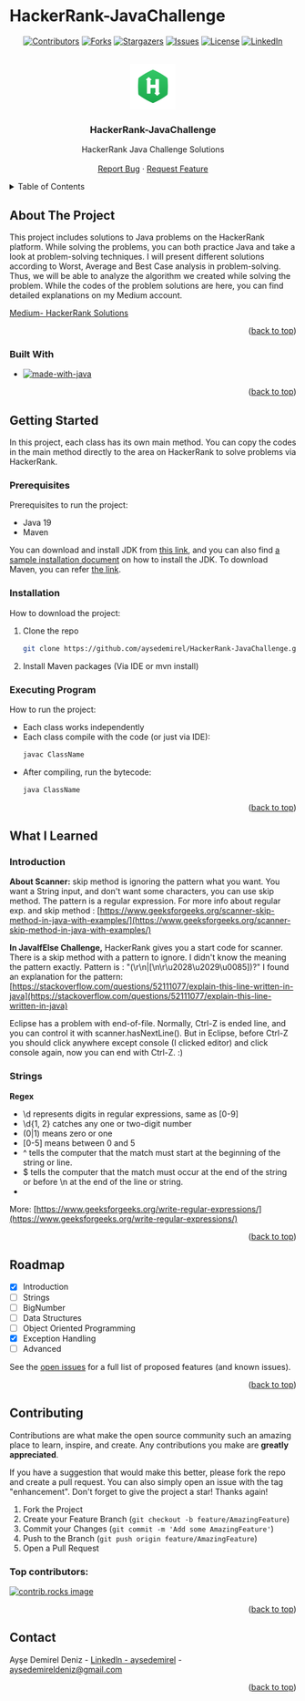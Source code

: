 # HackerRank-JavaChallenge

<a id="readme-top"></a>

<!-- PROJECT SHIELDS -->
<div align="center">

[![Contributors][contributors-shield]][contributors-url]
[![Forks][forks-shield]][forks-url]
[![Stargazers][stars-shield]][stars-url]
[![Issues][issues-shield]][issues-url]
[![License][license-shield]][license-url]
[![LinkedIn][linkedin-shield]][linkedin-url]

</div>

<!-- PROJECT LOGO/TITLE -->
<br />
<div align="center">
  <a href="https://github.com/aysedemirel/HackerRank-JavaChallenge">
    <img src="images/logo.png" alt="Logo" width="80" height="80">
  </a>

<h3 align="center">HackerRank-JavaChallenge</h3>
  <p align="center">
    HackerRank Java Challenge Solutions
    <br />
    <br />
    <a href="https://github.com/aysedemirel/HackerRank-JavaChallenge/issues/new?labels=bug&template=bug-report---.md">Report Bug</a>
    ·
    <a href="https://github.com/aysedemirel/HackerRank-JavaChallenge/issues/new?labels=enhancement&template=feature-request---.md">Request Feature</a>
  </p>
</div>

<!-- TABLE OF CONTENTS -->
<details>
  <summary>Table of Contents</summary>
  <ol>
    <li>
      <a href="#about-the-project">About The Project</a>
      <ul>
        <li><a href="#built-with">Built With</a></li>
      </ul>
    </li>
    <li>
      <a href="#getting-started">Getting Started</a>
      <ul>
        <li><a href="#prerequisites">Prerequisites</a></li>
        <li><a href="#installation">Installation</a></li>
        <li><a href="#executing-program">Executing Program</a></li>
      </ul>
    </li>
    <li><a href="#what-i-learned">What I learned</a></li>
    <li><a href="#roadmap">Roadmap</a></li>
    <li><a href="#contributing">Contributing</a></li>
    <li><a href="#contact">Contact</a></li>
  </ol>
</details>

<!-- ABOUT THE PROJECT -->

## About The Project

This project includes solutions to Java problems on the HackerRank platform.
While solving the problems, you can both practice Java and take a look at problem-solving
techniques.
I will present different solutions according to Worst, Average and Best Case analysis in
problem-solving.
Thus, we will be able to analyze the algorithm we created while solving the problem.
While the codes of the problem solutions are here, you can find detailed explanations on my Medium
account.

[Medium- HackerRank Solutions](https://aysedemirel.medium.com/hackerrank-java-challenge-0bce4a52707a)

<p align="right">(<a href="#readme-top">back to top</a>)</p>

### Built With

- [![made-with-java][Java-shield]][Java-url]

<p align="right">(<a href="#readme-top">back to top</a>)</p>

<!-- GETTING STARTED -->

## Getting Started

In this project, each class has its own main method.
You can copy the codes in the main method directly to the area on HackerRank to solve problems via
HackerRank.

### Prerequisites

Prerequisites to run the project:

- Java 19
- Maven

You can download and install JDK
from [this link](https://www.oracle.com/java/technologies/downloads/?er=221886),
and you can also
find [a sample installation document](https://medium.com/@aysedemirel/jdk-15-kurulumu-c02680d7d9ea)
on how to install the JDK.
To download Maven, you can refer [the link](https://maven.apache.org/download.cgi).

### Installation

How to download the project:

1. Clone the repo
   ```sh
   git clone https://github.com/aysedemirel/HackerRank-JavaChallenge.git
   ```
2. Install Maven packages (Via IDE or mvn install)

### Executing Program

How to run the project:

- Each class works independently
- Each class compile with the code (or just via IDE):
   ```sh
   javac ClassName
   ```
- After compiling, run the bytecode:
   ```sh
   java ClassName
   ```

<p align="right">(<a href="#readme-top">back to top</a>)</p>

<!-- ROADMAP -->

## What I Learned

### Introduction

**About Scanner:** skip method is ignoring the pattern what you want. You want a String input, and
don't want some characters, you can use skip method.
The pattern is a regular expression. For more info about regular exp. and skip
method : [https://www.geeksforgeeks.org/scanner-skip-method-in-java-with-examples/](https://www.geeksforgeeks.org/scanner-skip-method-in-java-with-examples/)

**In JavaIfElse Challenge,** HackerRank gives you a start code for scanner. There is a skip method
with a pattern to ignore. I didn't know the meaning the pattern exactly.
Pattern is : "(\r\n|[\n\r\u2028\u2029\u0085])?"
I found an explanation for the
pattern: [https://stackoverflow.com/questions/52111077/explain-this-line-written-in-java](https://stackoverflow.com/questions/52111077/explain-this-line-written-in-java)

Eclipse has a problem with end-of-file. Normally, Ctrl-Z is ended line, and you can control it with
scanner.hasNextLine().
But in Eclipse, before Ctrl-Z you should click anywhere except console (I clicked editor) and click
console again, now you can end with Ctrl-Z. :)

### Strings

**Regex**

- \d represents digits in regular expressions, same as [0-9]
- \d{1, 2} catches any one or two-digit number
- (0|1) means zero or one
- [0-5] means between 0 and 5
- ^ tells the computer that the match must start at the beginning of the string or line.
- $ tells the computer that the match must occur at the end of the string or before \n at the end of
  the line or string.
-
More: [https://www.geeksforgeeks.org/write-regular-expressions/](https://www.geeksforgeeks.org/write-regular-expressions/)

<p align="right">(<a href="#readme-top">back to top</a>)</p>

## Roadmap

- [x] Introduction
- [ ] Strings
- [ ] BigNumber
- [ ] Data Structures
- [ ] Object Oriented Programming
- [x] Exception Handling
- [ ] Advanced

See the [open issues](https://github.com/aysedemirel/HackerRank-JavaChallenge/issues) for a full
list of proposed features (and known issues).

<p align="right">(<a href="#readme-top">back to top</a>)</p>

<!-- CONTRIBUTING -->

## Contributing

Contributions are what make the open source community such an amazing place to learn, inspire, and
create. Any contributions you make are **greatly appreciated**.

If you have a suggestion that would make this better, please fork the repo and create a pull
request. You can also simply open an issue with the tag "enhancement".
Don't forget to give the project a star! Thanks again!

1. Fork the Project
2. Create your Feature Branch (`git checkout -b feature/AmazingFeature`)
3. Commit your Changes (`git commit -m 'Add some AmazingFeature'`)
4. Push to the Branch (`git push origin feature/AmazingFeature`)
5. Open a Pull Request

### Top contributors:

<a href="https://github.com/aysedemirel/HackerRank-JavaChallenge/graphs/contributors">
  <img src="https://contrib.rocks/image?repo=aysedemirel/HackerRank-JavaChallenge" alt="contrib.rocks image" />
</a>

<p align="right">(<a href="#readme-top">back to top</a>)</p>

<!-- CONTACT -->

## Contact

Ayşe Demirel Deniz - [Linkedln - aysedemirel](https://www.linkedin.com/in/ayse-demirel/) -
aysedemireldeniz@gmail.com

<p align="right">(<a href="#readme-top">back to top</a>)</p>

<!-- MARKDOWN LINKS & IMAGES -->
<!-- https://www.markdownguide.org/basic-syntax/#reference-style-links -->

<!--URL-->

[english-url]: https://github.com/aysedemirel/HackerRank-JavaChallenge

[turkish-url]: https://github.com/aysedemirel/HackerRank-JavaChallenge

[contributors-url]: https://github.com/aysedemirel/HackerRank-JavaChallenge/graphs/contributors

[forks-url]: https://github.com/aysedemirel/HackerRank-JavaChallenge/network/members

[stars-url]: https://github.com/aysedemirel/HackerRank-JavaChallenge/stargazers

[issues-url]: https://github.com/aysedemirel/HackerRank-JavaChallenge/issues

[license-url]: https://github.com/aysedemirel/HackerRank-JavaChallenge/blob/master/LICENSE

[linkedin-url]: https://www.linkedin.com/in/ayse-demirel/

[Java-url]: https://www.java.com/

<!--SHIELD-->

[english-shield]: https://img.shields.io/badge/English-En-blue?style=for-the-badge

[turkish-shield]: https://img.shields.io/badge/Turkish-Tr-red?style=for-the-badge

[contributors-shield]: https://img.shields.io/github/contributors/aysedemirel/HackerRank-JavaChallenge.svg?style=for-the-badge

[forks-shield]: https://img.shields.io/github/forks/aysedemirel/HackerRank-JavaChallenge.svg?style=for-the-badge

[stars-shield]: https://img.shields.io/github/stars/aysedemirel/HackerRank-JavaChallenge?style=for-the-badge

[issues-shield]: https://img.shields.io/github/issues/aysedemirel/HackerRank-JavaChallenge.svg?style=for-the-badge

[license-shield]: https://img.shields.io/github/license/aysedemirel/HackerRank-JavaChallenge.svg?style=for-the-badge

[linkedin-shield]: https://img.shields.io/badge/-LinkedIn-black.svg?style=for-the-badge&logo=linkedin&colorB=555

[Java-shield]: https://img.shields.io/badge/java-%23ED8B00.svg?style=for-the-badge&logo=openjdk&logoColor=white
